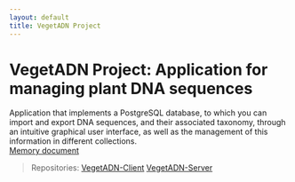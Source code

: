 ```yaml
---
layout: default
title: VegetADN Project
---
```


# VegetADN Project: Application for managing plant DNA sequences

Application that implements a PostgreSQL database, to which you can import and export DNA sequences, and their associated taxonomy, through an intuitive graphical user interface, as well as the management of this information in different collections.  
[Memory document](https://drive.google.com/file/d/1faYoaVL9u1hphy29TM2dF4kugxlcA0rt/view?usp=sharing)  

>Repositories: [VegetADN-Client](https://github.com/alecurfon/VegetADN-Client) [VegetADN-Server](https://github.com/alecurfon/VegetADN-Server)
